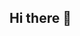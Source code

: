 ## Hi there 👋
<!--
**marcos267/marcos267** is a ✨ _special_ ✨ repository because its `README.md` (this file) appears on your GitHub profile.
Here are some ideas to get you started:
- 🔭 meu nome é Marcos Vinicius
- 🌱 um ponto positivo é que eu sei trabalhar em equipe
- 👯 ponto negativo é que eu 
- 🤔 gosto muito de pescar
- 💬 sou um pouco tradicional demais em opiniões e etc..
- 📫 
- 😄 nos meus tempo livres eu fico com minha familia, porque pra mim familia é algo muito importante na minha vida
- ⚡ eu amo jogar futsal
-->





